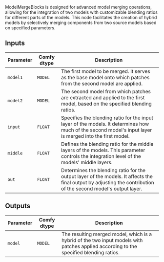 
ModelMergeBlocks is designed for advanced model merging operations, allowing for the integration of two models with customizable blending ratios for different parts of the models. This node facilitates the creation of hybrid models by selectively merging components from two source models based on specified parameters.

## Inputs

| Parameter | Comfy dtype | Description |
|-----------|-------------|-------------|
| `model1`  | `MODEL`     | The first model to be merged. It serves as the base model onto which patches from the second model are applied. |
| `model2`  | `MODEL`     | The second model from which patches are extracted and applied to the first model, based on the specified blending ratios. |
| `input`   | `FLOAT`     | Specifies the blending ratio for the input layer of the models. It determines how much of the second model's input layer is merged into the first model. |
| `middle`  | `FLOAT`     | Defines the blending ratio for the middle layers of the models. This parameter controls the integration level of the models' middle layers. |
| `out`     | `FLOAT`     | Determines the blending ratio for the output layer of the models. It affects the final output by adjusting the contribution of the second model's output layer. |

## Outputs

| Parameter | Comfy dtype | Description |
|-----------|-------------|-------------|
| `model`   | `MODEL`     | The resulting merged model, which is a hybrid of the two input models with patches applied according to the specified blending ratios. |

